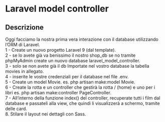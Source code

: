 # Laravel model controller
## Descrizione 

Oggi facciamo la nostra prima vera interazione con il database utilizzando l’ORM di Laravel. <br>
1 - Create un nuovo progetto Laravel 9 (dal template). <br>
2 - se  lo avete già va benissimo il nostro shop_db se no tramite phpMyAdmin create un nuovo database laravel_model_controller. <br>
3 - solo se non avete già il db  Importate nel vostro database la tabella movies in allegato. <br>
4 - inserite le vostre credenziali per il database nel file .env. <br>
5 - Create un model Movie.
es. php artisan make:model Movie.  <br>
6 - Create la rotta e un controller che gestirà la rotta / (home) e uno per i libri
es. php artisan make:controller  PageController. <br>
7 - All’interno della funzione index() del controller, recuperate tutti i film dal database e passateli alla view, che quindi li visualizzerà a schermo, tramite delle card. <br>
8. Stilare il layout nei dettagli con Sass.
